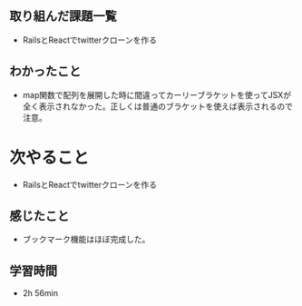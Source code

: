 ## 取り組んだ課題一覧
- RailsとReactでtwitterクローンを作る
## わかったこと
- map関数で配列を展開した時に間違ってカーリーブラケットを使ってJSXが全く表示されなかった。正しくは普通のブラケットを使えば表示されるので注意。
# 次やること
- RailsとReactでtwitterクローンを作る
## 感じたこと
- ブックマーク機能はほぼ完成した。
## 学習時間
- 2h 56min